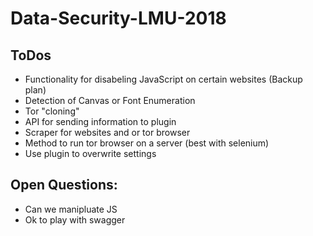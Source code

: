 # Data-Security-LMU-2018


## ToDos

- Functionality for disabeling JavaScript on certain websites (Backup plan)
- Detection of Canvas or Font Enumeration
- Tor "cloning"
- API for sending information to plugin
- Scraper for websites and or tor browser
- Method to run tor browser on a server (best with selenium)
- Use plugin to overwrite settings

## Open Questions:
- Can we manipluate JS
- Ok to play with swagger
